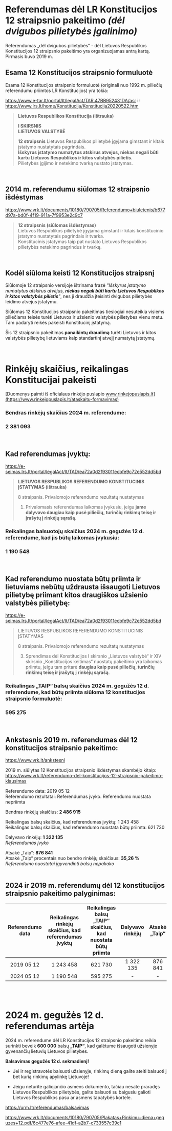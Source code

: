 # Referendumas dėl LR Konstitucijos 12 straipsnio pakeitimo *(dėl dvigubos pilietybės įgalinimo)*

Referendumas „dėl dvigubos pilietybės“ - dėl Lietuvos Respublikos Konstitucijos 12 straipsnio pakeitimo yra organizuojamas antrą kartą. Pirmasis buvo 2019 m.  
  
## Esama 12 Konstitucijos straipsnio formuluotė
  
Esama 12 Konstitucijos straipsnio formuluotė (originali nuo 1992 m. piliečių referendumu priimtos LR Konstitucijos) yra tokia:  

https://www.e-tar.lt/portal/lt/legalAct/TAR.47BB952431DA/asr
ir
https://www.lrs.lt/home/Konstitucija/Konstitucija20220522.htm
  

> **Lietuvos Respublikos Konstitucija (ištrauka)**
>
>**I SKIRSNIS**  
>**LIETUVOS VALSTYBĖ**
>
>**12 straipsnis** 
>Lietuvos Respublikos pilietybė įgyjama gimstant ir kitais įstatymo nustatytais pagrindais.  
>**Išskyrus įstatymo numatytus atskirus atvejus, niekas negali būti kartu Lietuvos Respublikos ir kitos valstybės pilietis.**  
>Pilietybės įgijimo ir netekimo tvarką nustato įstatymas.   
  
<br>

## 2014 m. referendumu siūlomas 12 straipsnio išdėstymas  

https://www.vrk.lt/documents/10180/790705/Referendumo+biuletenis/b677d97a-bd0f-4f19-911a-7f9953e2c9c7
  

>**12 straipsnis (siūlomas išdėstymas)**   
>Lietuvos Respublikos pilietybė įgyjama gimstant ir kitais konstitucinio įstatymo nustatytais pagrindais ir tvarka.  
>Konstitucinis įstatymas taip pat nustato Lietuvos Respublikos pilietybės netekimo pagrindus ir tvarką.  
    
<br>

## Kodėl siūloma keisti 12 Konstitucijos straipsnį  
  
Siūlomoje 12 straipsnio versijoje ištrinama frazė *"Išskyrus įstatymo numatytus atskirus atvejus, **niekas negali būti kartu Lietuvos Respublikos ir kitos valstybės pilietis**"*, nes ji draudžia įteisinti dvigubos pilietybės leidimo atvejus įstatymu.

Siūlomas 12 Konstitucijos straipsnio pakeitimas tiesiogiai nesuteikia visiems piliečiams teisės turėti Lietuvos ir užsienio valstybės pilietybes vienu metu. Tam padaryti reikės pakeisti Konstitucinį įstatymą.  

Šis 12 straipsnio pakeitimas **panaikintų draudimą** turėti Lietuvos ir kitos valstybės pilietybę lietuviams kaip standartinį atvejį numatytą įstatymų.
  
<br>

# Rinkėjų skaičius, reikalingas Konstitucijai pakeisti

[Duomenys paimti iš oficialaus rinkėjo puslapio www.rinkejopuslapis.lt](https://www.rinkejopuslapis.lt/ataskaitu-formavimas)

### Bendras rinkėjų skaičius 2024 m. referendume:

### **2 381 093**  
  
<br>

## Kad referendumas įvyktų:

https://e-seimas.lrs.lt/portal/legalAct/lt/TAD/ea72a0d2f93011ecbfe9c72e552dd5bd


>**LIETUVOS RESPUBLIKOS REFERENDUMO KONSTITUCINIS ĮSTATYMAS (ištrauka)**
>
>8 straipsnis. Privalomojo referendumo rezultatų nustatymas  
>
>
>1. Privalomasis referendumas laikomas įvykusiu, jeigu **jame dalyvavo daugiau kaip pusė piliečių, turinčių rinkimų teisę ir įrašytų į rinkėjų sąrašą**.  
  
### Reikalingas balsuotojų skaičius **2024 m. gegužės 12 d.** referendume, kad jis būtų laikomas įvykusiu: 
### **1 190 548**  
  
<br>
    
## Kad referendumo nuostata būtų priimta ir lietuviams nebūtų uždrausta išsaugoti Lietuvos pilietybę priimant kitos draugiškos užsienio valstybės pilietybę:


https://e-seimas.lrs.lt/portal/legalAct/lt/TAD/ea72a0d2f93011ecbfe9c72e552dd5bd

> LIETUVOS RESPUBLIKOS REFERENDUMO KONSTITUCINIS ĮSTATYMAS  
>  
> 8 straipsnis. Privalomojo referendumo rezultatų nustatymas  
>  
>  
> 3. Sprendimas dėl Konstitucijos I skirsnio „Lietuvos valstybė“ ir XIV skirsnio „Konstitucijos keitimas“ nuostatų pakeitimo yra laikomas priimtu, jeigu tam pritarė **daugiau kaip pusė piliečių, turinčių rinkimų teisę ir įrašytų į rinkėjų sąrašą**.


### Reikalingas **„TAIP“** balsų skaičius 2024 m. gegužės 12 d. referendume, kad būtų priimta siūloma 12 konstitucijos straipsnio formuluotė: 
### **595 275**  
  
<br>  

## Ankstesnis 2019 m. referendumas dėl 12 konstitucijos straipsnio pakeitimo:

https://www.vrk.lt/ankstesni

2019 m. siūlytas 12 Konstitucijos straipsnio išdėstymas skambėjo kitaip: https://www.vrk.lt/referendumo-del-konstitucijos-12-straipsnio-pakeitimo-klausimas  
  
Referendumo data: 2019 05 12  
Referendumo rezultatai: Referendumas įvyko. Referendumo nuostata nepriimta  

Bendras rinkėjų skaičius: **2 486 915**

Reikalingas balsų skaičius, kad referendumas įvyktų: 1 243 458  
Reikalingas balsų skaičius, kad referendumo nuostata būtų priimta: 621 730

Dalyvavo rinkėjų: **1 322 135**  
*Referendumas įvyko*  
  
Atsakė „Taip“: **876 841**  
Atsakė „Taip“ procentais nuo bendro rinkėjų skaičiaus: **35,26 %**  
*Referendumo nuostatai įgyvendinti balsų nepakako* 
<br><br>

## 2024 ir 2019 m. referendumų dėl 12 konstitucijos straipsnio pakeitimo palyginimas:

| Referendumo data | Reikalingas rinkėjų skaičius, kad referendumas įvyktų | Reikalingas balsų **„TAIP“** skaičius, kad nuostata būtų priimta | Dalyvavo rinkėjų | Atsakė „Taip“ |
|:-----------------:|:-------------------------------------------------------:|:-----------------------------------------------------------------:|:--------------:|:--------------:|
|   2019 05 12  | 1 243 458 | 621 730 | 1 322 135 | 876 841 |
|   2024 05 12  | 1 190 548 | 595 275 |       -         |        -         |

<br><br>  
 
# 2024 m. gegužės 12 d. referendumas artėja 
  
2024 m. referendume dėl LR Konstitucijos 12 straipsnio pakeitimo reikia surinkti beveik **600 000** balsų **„TAIP“**, kad galėtume išsaugoti užsienyje gyvenančių lietuvių Lietuvos pilietybes.

**Balsavimas gegužės 12 d. sekmadienį!**

- Jei ir registravotės balsuoti užsienyje, rinkimų dieną galite ateiti balsuoti į bet kurią rinkimų apylinkę Lietuvoje!  
  
- Jeigu neturite galiojančio asmens dokumento, tačiau nesate praradęs Lietuvos Respublikos pilietybės, galite balsuoti su baigusiu galioti Lietuvos Respublikos pasu ar asmens tapatybės kortele.

https://urm.lt/referendumas/balsavimas  
  
https://www.vrk.lt/documents/10180/790705/Plakatas+Rinkimu+diena+geguzes+12.pdf/6c477e76-afee-41df-a2b7-c733557c39c1